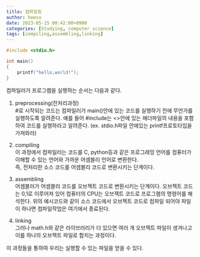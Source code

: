 ```yaml
---
title: 컴파일링
author: heesu
date: 2023-05-15 00:42:00+0900
categories: [Studying, computer science]
tags: [compiling,assembling,linking]
---
```


```c
#include <stdio.h>

int main()
{
    printf("hello,world!");
}
```
컴파일러가 프로그램을 실행하는 순서는 다음과 같다.
1. preprocessing(전처리과정)<br>
#로 시작되는 코드는 컴파일러가 main()안에 있는 코드를 실행하기 전에 무언가를 실행하도록 알려준다. 예를 들어 #include는 <>안에 있는 헤더파일의 내용을 포함하여 코드를 실행하라고 알려준다. (ex. stdio.h파일 안에있는 printf프로토타입을 가져와라)<br>

2. compiling<br>
이 과정에서 컴파일러는 코드를 C, python등과 같은 프로그래밍 언어를 컴퓨터가 이해할 수 있는 언어와 가까운 어셈블리 언어로 변환한다. <br>
즉, 전처리한 소스 코드를 어셈블리 코드로 변환시키는 단계이다.<br>

3. assembling<br>
어셈블러가 어셈블리 코드를 오브젝트 코드로 변환시키는 단계이다. 오브젝트 코드는 0,1로 이루어져 있어 컴퓨터의 CPU는 오브젝트 코드로 프로그램의 명령어를 해석한다. 위의 예시코드와 같이 소스 코드에서 오브젝트 코드로 컴파일 되어야 파일이 하나면 컴파일작업은 여기에서 종료된다.<br>

4. linking<br>
그러나 math.h와 같은 라이브러리가 더 있으면 여러 개 오브젝트 파일이 생겨나고 이를 하나의 오브젝트 파일로 합치는 과정이다. <br>

이 과정들을 통하여 우리는 실행할 수 있는 파일을 얻을 수 있다.